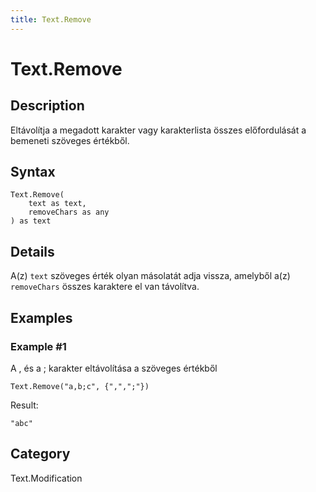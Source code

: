 ```yaml
---
title: Text.Remove
---
```


# Text.Remove


## Description

Eltávolítja a megadott karakter vagy karakterlista összes előfordulását a bemeneti szöveges értékből.


## Syntax

```powerquery
Text.Remove(
    text as text,
    removeChars as any
) as text
```


## Details

A(z) <code>text</code> szöveges érték olyan másolatát adja vissza, amelyből a(z) <code>removeChars</code> összes karaktere el van távolítva.  


## Examples

### Example #1 
A , és a ; karakter eltávolítása a szöveges értékből
```powerquery
Text.Remove("a,b;c", {",",";"})
```

Result: 
```powerquery
"abc"
```




## Category
Text.Modification

